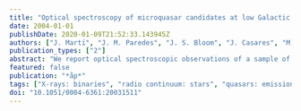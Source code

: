 ```yaml
---
title: "Optical spectroscopy of microquasar candidates at low Galactic latitudes"
date: 2004-01-01
publishDate: 2020-01-09T21:52:33.143945Z
authors: ["J. Martı́", "J. M. Paredes", "J. S. Bloom", "J. Casares", "M. Ribó", "E. E. Falco"]
publication_types: ["2"]
abstract: "We report optical spectroscopic observations of a sample of 6 low- galactic latitude microquasar candidates selected by cross- identification of X-ray and radio point source catalogs for |b$^II$ | łeq 5 °. Two objects resulted to be of clear extragalactic origin, as an obvious cosmologic redshift has been measured from their emission lines. For the rest, none exhibits a clear stellar-like spectrum as would be expected for genuine Galactic microquasars. Their featureless spectra are consistent with being extragalactic in origin although two of them could be also highly reddened stars. The apparent non-confirmation of our candidates suggests that the population of persistent microquasar systems in the Galaxy is more rare than previously believed. If none of them is galactic, the upper limit to the space density of new <ASTROBJ>Cygnus X-3</ASTROBJ>-like microquasars within 15 kpc would be ła1.1 × 10$^-12$ pc$^-3$. A similar upper limit for new <ASTROBJ>LS 5039</ASTROBJ>-like systems within 4 kpc is estimated to be ła5.6 × 10$^-11$ pc$^-3$."
featured: false
publication: "*åp*"
tags: ["X-rays: binaries", "radio continuum: stars", "quasars: emission lines", "Astrophysics"]
doi: "10.1051/0004-6361:20031511"
---
```


